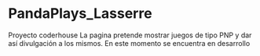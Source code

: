 # PandaPlays_Lasserre
Proyecto coderhouse
La pagina pretende mostrar juegos de tipo PNP y dar así divulgación a los mismos.
En este momento se encuentra en desarrollo